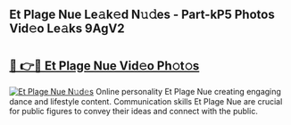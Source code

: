 ## Et Plage Nue Le𝚊k𝚎d N𝚞𝚍es - Part-kP5 Photos Vid𝚎o Le𝚊ks 9AgV2

# <h2><a href="http://fb7c78.evod.top/?m=Et+Plage+Nue">🔗 👉🔴 Et Plage Nue Vid𝚎o Ph𝚘t𝚘s</a></h2>

[![Et Plage Nue N𝚞d𝚎s](https://i.imgur.com/8V9OHl7.gif)](http://fb7c78.evod.top/?m=Et+Plage+Nue)
Online personality Et Plage Nue creating engaging dance and lifestyle content. Communication skills Et Plage Nue are crucial for public figures to convey their ideas and connect with the public. 
